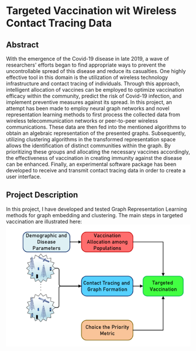 # Targeted Vaccination wit Wireless Contact Tracing Data

## Abstract
With the emergence of the Covid-19 disease in late 2019, a wave of
researchers' efforts began to find appropriate ways to prevent the uncontrollable
spread of this disease and reduce its casualties. One highly effective tool in this
domain is the utilization of wireless technology infrastructure and contact tracing of
individuals. Through this approach, intelligent allocation of vaccines can be
employed to optimize vaccination efficacy within the community, predict the risk
of Covid-19 infection, and implement preventive measures against its spread.
In this project, an attempt has been made to employ neural graph networks and
novel representation learning methods to first process the collected data from
wireless telecommunication networks or peer-to-peer wireless communications.
These data are then fed into the mentioned algorithms to obtain an algebraic
representation of the presented graphs. Subsequently, utilizing clustering
algorithms in the transformed representation space allows the identification of
distinct communities within the graph. By prioritizing these groups and allocating
the necessary vaccines accordingly, the effectiveness of vaccination in creating
immunity against the disease can be enhanced. Finally, an experimental software
package has been developed to receive and transmit contact tracing data in order to
create a user interface.

## Project Description
In this project, I have developed and tested Graph Representation Learning methods for graph embedding and clustering. The main steps in targeted vaccination are illustrated here:
<img src="images/workflow.png"
     alt="Markdown Monster icon"
     style="float: left; margin-right: 10px;" />